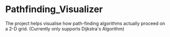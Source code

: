 # Pathfinding_Visualizer
The project helps visualise how path-finding algorithms actually proceed on a 2-D grid.
(Currently only supports Dijkstra's Algorithm)
